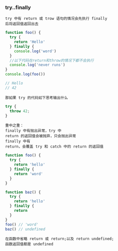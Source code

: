 ### try..finally

<code>try 中有 return 或 trow 语句的情况会先执行 finally 后将返回值返回出去</code>

```ts
function foo() {
  try {
    return 'Hello'
  } finally {
    console.log('word')
  }
  //以下代码在return和throw的情况下都不会执行
  console.log('never runs')
}
console.log(foo())

// Hello
// 42
```

<code>那如果 try 的代码如下思考输出什么 </code>

```ts
try {
  throw 42;
}
```

<code>重中之重：</code> <br />
<code>finally 中有抛出异常，try 中 return 的返回值会被抛弃，只会抛出异常</code><br />
<code>finally 中有 return，会覆盖 try 和 catch 中的 return 的返回值</code>

```ts
function foo() {
  try {
    return 'hello'
  } finally {
    return 'word'
  }
}

function baz() {
  try {
    return 'hello'
  } finally {
    return
  }
}
foo() // 'word'
baz() // undefined
```

<code>在函数中省略 return 或 return;以及 return undefined; 函数返回值都是 undefined</code>
